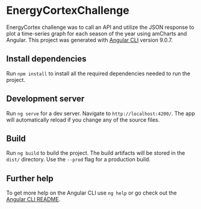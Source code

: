 # EnergyCortexChallenge

EnergyCortex challenge was to call an API and utilize the JSON response to plot a time-series graph for each season of the year using amCharts and Angular. This project was generated with [Angular CLI](https://github.com/angular/angular-cli) version 9.0.7.

## Install dependencies

Run `npm install` to install all the required dependencies needed to run the project. 

## Development server

Run `ng serve` for a dev server. Navigate to `http://localhost:4200/`. The app will automatically reload if you change any of the source files.

## Build

Run `ng build` to build the project. The build artifacts will be stored in the `dist/` directory. Use the `--prod` flag for a production build.

## Further help

To get more help on the Angular CLI use `ng help` or go check out the [Angular CLI README](https://github.com/angular/angular-cli/blob/master/README.md).
